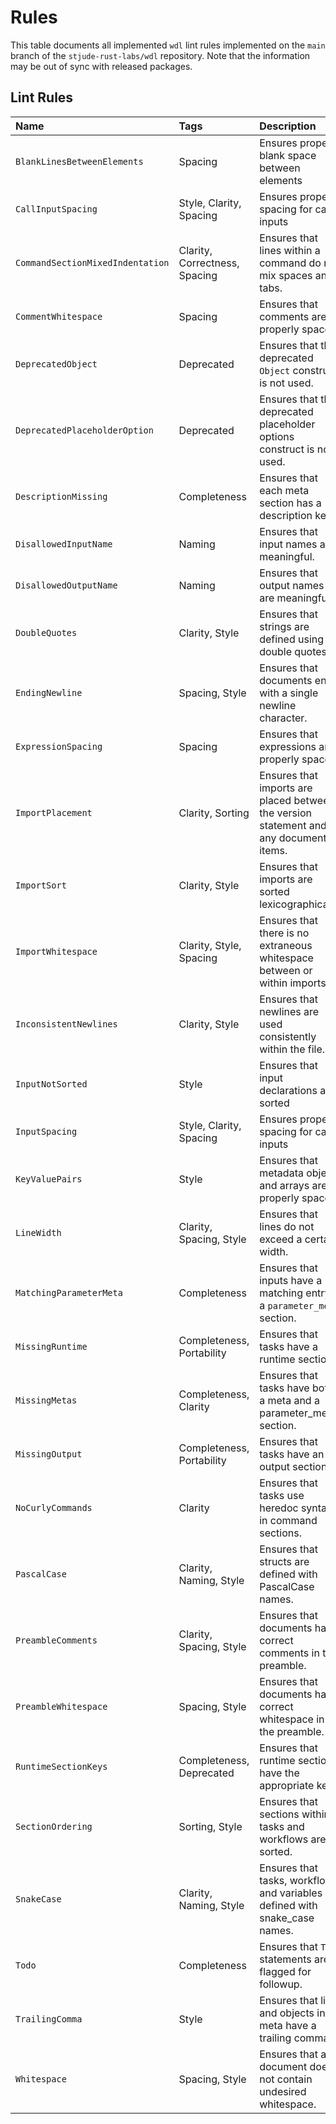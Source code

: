 # Rules

This table documents all implemented `wdl` lint rules implemented on the `main`
branch of the `stjude-rust-labs/wdl` repository. Note that the information may
be out of sync with released packages.

## Lint Rules

| Name                             | Tags                          | Description                                                                           |
| :------------------------------- | :---------------------------- | :------------------------------------------------------------------------------------ |
| `BlankLinesBetweenElements`      | Spacing                       | Ensures proper blank space between elements                                           |
| `CallInputSpacing`               | Style, Clarity, Spacing       | Ensures proper spacing for call inputs                                                |
| `CommandSectionMixedIndentation` | Clarity, Correctness, Spacing | Ensures that lines within a command do not mix spaces and tabs.                       |
| `CommentWhitespace`              | Spacing                       | Ensures that comments are properly spaced.                                            |
| `DeprecatedObject`               | Deprecated                    | Ensures that the deprecated `Object` construct is not used.                           |
| `DeprecatedPlaceholderOption`    | Deprecated                    | Ensures that the deprecated placeholder options construct is not used.                |
| `DescriptionMissing`             | Completeness                  | Ensures that each meta section has a description key.                                 |
| `DisallowedInputName`            | Naming                        | Ensures that input names are meaningful.                                              |
| `DisallowedOutputName`           | Naming                        | Ensures that output names are meaningful.                                             |
| `DoubleQuotes`                   | Clarity, Style                | Ensures that strings are defined using double quotes.                                 |
| `EndingNewline`                  | Spacing, Style                | Ensures that documents end with a single newline character.                           |
| `ExpressionSpacing`              | Spacing                       | Ensures that expressions are properly spaced.                                         |
| `ImportPlacement`                | Clarity, Sorting              | Ensures that imports are placed between the version statement and any document items. |
| `ImportSort`                     | Clarity, Style                | Ensures that imports are sorted lexicographically.                                    |
| `ImportWhitespace`               | Clarity, Style, Spacing       | Ensures that there is no extraneous whitespace between or within imports.             |
| `InconsistentNewlines`           | Clarity, Style                | Ensures that newlines are used consistently within the file.                          |
| `InputNotSorted`                 | Style                         | Ensures that input declarations are sorted                                            |
| `InputSpacing`                   | Style, Clarity, Spacing       | Ensures proper spacing for call inputs                                                |
| `KeyValuePairs`                  | Style                         | Ensures that metadata objects and arrays are properly spaced.                           |
| `LineWidth`                      | Clarity, Spacing, Style       | Ensures that lines do not exceed a certain width.                                     |
| `MatchingParameterMeta`          | Completeness                  | Ensures that inputs have a matching entry in a `parameter_meta` section.              |
| `MissingRuntime`                 | Completeness, Portability     | Ensures that tasks have a runtime section.                                            |
| `MissingMetas`                   | Completeness, Clarity         | Ensures that tasks have both a meta and a parameter_meta section.                     |
| `MissingOutput`                  | Completeness, Portability     | Ensures that tasks have an output section.                                            |
| `NoCurlyCommands`                | Clarity                       | Ensures that tasks use heredoc syntax in command sections.                            |
| `PascalCase`                     | Clarity, Naming, Style        | Ensures that structs are defined with PascalCase names.                               |
| `PreambleComments`               | Clarity, Spacing, Style       | Ensures that documents have correct comments in the preamble.                         |
| `PreambleWhitespace`             | Spacing, Style                | Ensures that documents have correct whitespace in the preamble.                       |
| `RuntimeSectionKeys`             | Completeness, Deprecated      | Ensures that runtime sections have the appropriate keys.                              |
| `SectionOrdering`                | Sorting, Style                | Ensures that sections within tasks and workflows are sorted.                          |
| `SnakeCase`                      | Clarity, Naming, Style        | Ensures that tasks, workflows, and variables are defined with snake_case names.       |
| `Todo`                           | Completeness                  | Ensures that `TODO` statements are flagged for followup.                              |
| `TrailingComma`                  | Style                         | Ensures that lists and objects in meta have a trailing comma.                         |
| `Whitespace`                     | Spacing, Style                | Ensures that a document does not contain undesired whitespace.                        |

